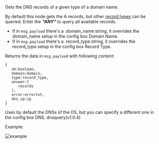 Gets the DNS records of a given type of a domain name.

By default this node gets the A records, but other [record types](https://en.wikipedia.org/wiki/List_of_DNS_record_types) can be queried.  Enter the ***"ANY"*** to query all available records.

+ If in ```msg.payload``` there's a .domain_name:string, it overrides the domain_name setup in the config box Domain Name.
+ If in ```msg.payload``` there's a .record_type:string, it overrides the record_type setup in the config box Record Type.

Returns the data in ```msg.payload``` with following content:
```
{
   ok:boolean,
   domain:domain,
   type:record_type,
   answer:[
      records
   ],
   error:errortxt,
   dns_ip:ip
}
```
Uses by default the DNSs of the OS, but you can specify a different one in the config box DNS.
dnsquery(v1.0.4)

Example:

![example](https://user-images.githubusercontent.com/14224149/85853273-82846d80-b7b2-11ea-9508-acd2cc2481da.png)
